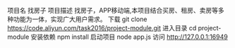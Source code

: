 项目名
找房子
项目描述
找房子，APP移动端,本项目结合买房、租房、卖房等多种功能为一体，实现广大用户需求。
下载 
 git clone https://code.aliyun.com/task2016/project-module.git
进入目录 
 cd project-module
安装依赖 
 npm install 
启动项目 
 node app.js
访问
 http://127.0.0.1:16949